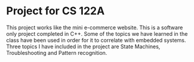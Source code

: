 # Project for CS 122A

This project works like the mini e-commerce website. This is a software only project completed in C++. Some of the topics we have learned in the class have been used in order for it to correlate with embedded systems. Three topics I have included in the project are State Machines, Troubleshooting and Pattern recognition. 
